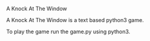 A Knock At The Window

A Knock At The Window is a text based python3 game.

To play the game run the game.py using python3.

